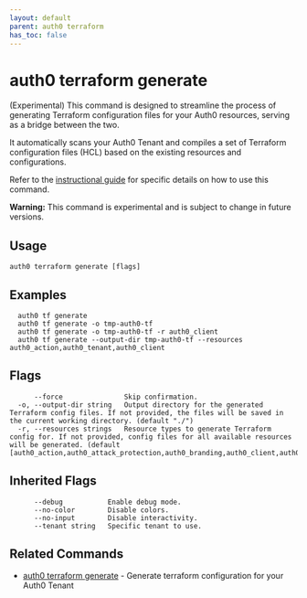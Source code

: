 ```yaml
---
layout: default
parent: auth0 terraform
has_toc: false
---
```

# auth0 terraform generate

(Experimental) This command is designed to streamline the process of generating Terraform configuration files for your Auth0 resources, serving as a bridge between the two.

It automatically scans your Auth0 Tenant and compiles a set of Terraform configuration files (HCL) based on the existing resources and configurations.

Refer to the [instructional guide](https://registry.terraform.io/providers/auth0/auth0/latest/docs/guides/generate_terraform_config) for specific details on how to use this command.

**Warning:** This command is experimental and is subject to change in future versions.

## Usage
```
auth0 terraform generate [flags]
```

## Examples

```
  auth0 tf generate
  auth0 tf generate -o tmp-auth0-tf
  auth0 tf generate -o tmp-auth0-tf -r auth0_client
  auth0 tf generate --output-dir tmp-auth0-tf --resources auth0_action,auth0_tenant,auth0_client 
```


## Flags

```
      --force               Skip confirmation.
  -o, --output-dir string   Output directory for the generated Terraform config files. If not provided, the files will be saved in the current working directory. (default "./")
  -r, --resources strings   Resource types to generate Terraform config for. If not provided, config files for all available resources will be generated. (default [auth0_action,auth0_attack_protection,auth0_branding,auth0_client,auth0_client_grant,auth0_connection,auth0_custom_domain,auth0_email_provider,auth0_email_template,auth0_guardian,auth0_organization,auth0_pages,auth0_prompt,auth0_prompt_custom_text,auth0_resource_server,auth0_role,auth0_tenant,auth0_trigger_actions])
```


## Inherited Flags

```
      --debug           Enable debug mode.
      --no-color        Disable colors.
      --no-input        Disable interactivity.
      --tenant string   Specific tenant to use.
```


## Related Commands

- [auth0 terraform generate](auth0_terraform_generate.md) - Generate terraform configuration for your Auth0 Tenant


